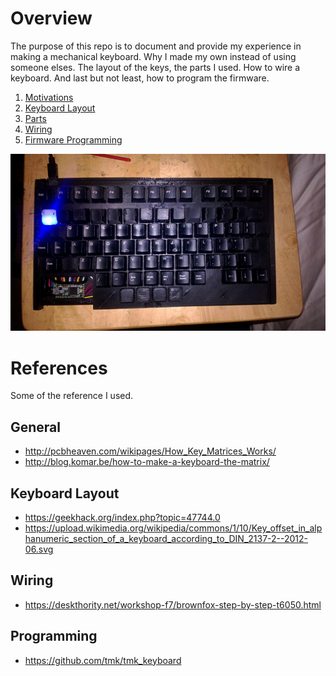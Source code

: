 # Overview
The purpose of this repo is to document and provide my experience in making a mechanical keyboard. Why I made my own instead of using someone elses. The layout of the keys, the parts I used. How to wire a keyboard. And last but not least, how to program the firmware.

1. [Motivations](Motivation/README.md)
2. [Keyboard Layout](Layout/README.md)
3. [Parts](Parts/README.md)
4. [Wiring](Wiring/README.md)
5. [Firmware Programming](Firmware/README.md)

![Mostly Finished Keyboard](./keyboard.jpg)

# References
Some of the reference I used.
## General
* http://pcbheaven.com/wikipages/How_Key_Matrices_Works/
* http://blog.komar.be/how-to-make-a-keyboard-the-matrix/
## Keyboard Layout
* https://geekhack.org/index.php?topic=47744.0
* https://upload.wikimedia.org/wikipedia/commons/1/10/Key_offset_in_alphanumeric_section_of_a_keyboard_according_to_DIN_2137-2--2012-06.svg
## Wiring
* https://deskthority.net/workshop-f7/brownfox-step-by-step-t6050.html
## Programming
* https://github.com/tmk/tmk_keyboard
